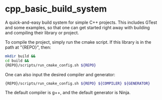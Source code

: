 # cpp_basic_build_system
A quick-and-easy build system for simple C++ projects. This includes GTest and
some examples, so that one can get started right away with building and
compiling their library or project.

To compile the project, simply run the cmake script. If this library is in the
path at "{REPO}", then:
```sh
mkdir build &&
cd build &&
{REPO}/scripts/run_cmake_config.sh ${REPO} 
```
One can also input the desired compiler and generator:
```sh
{REPO}/scripts/run_cmake_config.sh ${REPO} ${COMPILER} ${GENERATOR}
```
The default compiler is g++, and the default generator is Ninja.

